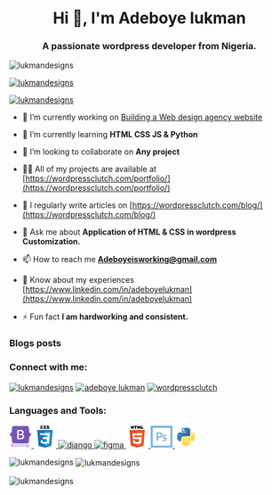 <h1 align="center">Hi 👋, I'm Adeboye lukman</h1>
<h3 align="center">A passionate wordpress developer from Nigeria.</h3>

<p align="left"> <img src="https://komarev.com/ghpvc/?username=lukmandesigns&label=Profile%20views&color=0e75b6&style=flat" alt="lukmandesigns" /> </p>

<p align="left"> <a href="https://github.com/ryo-ma/github-profile-trophy"><img src="https://github-profile-trophy.vercel.app/?username=lukmandesigns" alt="lukmandesigns" /></a> </p>

<p align="left"> <a href="https://twitter.com/lukmandesigns" target="blank"><img src="https://img.shields.io/twitter/follow/lukmandesigns?logo=twitter&style=for-the-badge" alt="lukmandesigns" /></a> </p>

- 🔭 I’m currently working on [Building a Web design agency website](https://wordpressclutch.com)

- 🌱 I’m currently learning **HTML CSS JS & Python**

- 👯 I’m looking to collaborate on **Any project**

- 👨‍💻 All of my projects are available at [https://wordpressclutch.com/portfolio/](https://wordpressclutch.com/portfolio/)

- 📝 I regularly write articles on [https://wordpressclutch.com/blog/](https://wordpressclutch.com/blog/)

- 💬 Ask me about **Application of HTML & CSS in wordpress Customization.**

- 📫 How to reach me **Adeboyeisworking@gmail.com**

- 📄 Know about my experiences [https://www.linkedin.com/in/adeboyelukman](https://www.linkedin.com/in/adeboyelukman)

- ⚡ Fun fact **I am hardworking and consistent.**

### Blogs posts
<!-- BLOG-POST-LIST:START -->
<!-- BLOG-POST-LIST:END -->

<h3 align="left">Connect with me:</h3>
<p align="left">
<a href="https://twitter.com/lukmandesigns" target="blank"><img align="center" src="https://raw.githubusercontent.com/rahuldkjain/github-profile-readme-generator/master/src/images/icons/Social/twitter.svg" alt="lukmandesigns" height="30" width="40" /></a>
<a href="https://linkedin.com/in/adeboye lukman" target="blank"><img align="center" src="https://raw.githubusercontent.com/rahuldkjain/github-profile-readme-generator/master/src/images/icons/Social/linked-in-alt.svg" alt="adeboye lukman" height="30" width="40" /></a>
<a href="https://www.youtube.com/c/wordpressclutch" target="blank"><img align="center" src="https://raw.githubusercontent.com/rahuldkjain/github-profile-readme-generator/master/src/images/icons/Social/youtube.svg" alt="wordpressclutch" height="30" width="40" /></a>
</p>

<h3 align="left">Languages and Tools:</h3>
<p align="left"> <a href="https://getbootstrap.com" target="_blank" rel="noreferrer"> <img src="https://raw.githubusercontent.com/devicons/devicon/master/icons/bootstrap/bootstrap-plain-wordmark.svg" alt="bootstrap" width="40" height="40"/> </a> <a href="https://www.w3schools.com/css/" target="_blank" rel="noreferrer"> <img src="https://raw.githubusercontent.com/devicons/devicon/master/icons/css3/css3-original-wordmark.svg" alt="css3" width="40" height="40"/> </a> <a href="https://www.djangoproject.com/" target="_blank" rel="noreferrer"> <img src="https://cdn.worldvectorlogo.com/logos/django.svg" alt="django" width="40" height="40"/> </a> <a href="https://www.figma.com/" target="_blank" rel="noreferrer"> <img src="https://www.vectorlogo.zone/logos/figma/figma-icon.svg" alt="figma" width="40" height="40"/> </a> <a href="https://www.w3.org/html/" target="_blank" rel="noreferrer"> <img src="https://raw.githubusercontent.com/devicons/devicon/master/icons/html5/html5-original-wordmark.svg" alt="html5" width="40" height="40"/> </a> <a href="https://www.photoshop.com/en" target="_blank" rel="noreferrer"> <img src="https://raw.githubusercontent.com/devicons/devicon/master/icons/photoshop/photoshop-line.svg" alt="photoshop" width="40" height="40"/> </a> <a href="https://www.python.org" target="_blank" rel="noreferrer"> <img src="https://raw.githubusercontent.com/devicons/devicon/master/icons/python/python-original.svg" alt="python" width="40" height="40"/> </a> </p>

<p><img align="left" src="https://github-readme-stats.vercel.app/api/top-langs?username=lukmandesigns&show_icons=true&locale=en&layout=compact" alt="lukmandesigns" /></p>

<p>&nbsp;<img align="center" src="https://github-readme-stats.vercel.app/api?username=lukmandesigns&show_icons=true&locale=en" alt="lukmandesigns" /></p>

<p><img align="center" src="https://github-readme-streak-stats.herokuapp.com/?user=lukmandesigns&" alt="lukmandesigns" /></p>
